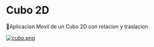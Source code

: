 # Cubo 2D
🧩Aplicacion Movil de un Cubo 2D con rotacion y traslacion

[![cubo.png](https://i.postimg.cc/y6LbVd8j/cubo.png)](https://postimg.cc/LhZTDmfg)

